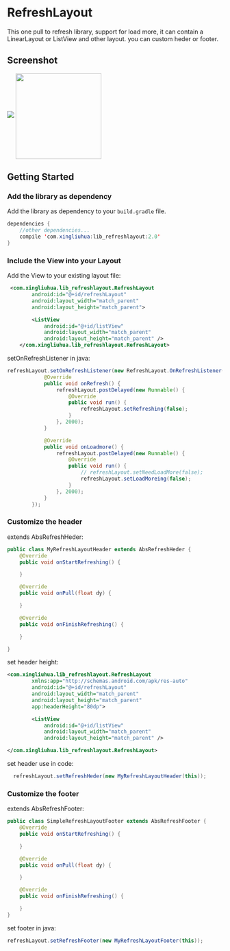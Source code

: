 # RefreshLayout
This one pull to refresh library, support for load more, it can contain a LinearLayout or ListView and other layout.
you can custom heder or footer.
## Screenshot
![](https://github.com/xingliuhua/RefreshLayout/blob/master/demo.gif)
<img src="https://github.com/xingliuhua/RefreshLayout/blob/master/demo.gif" width="200" align=center />
## Getting Started

### Add the library as dependency

Add the library as dependency to your `build.gradle` file.

```java
dependencies {
	//other dependencies...
	compile 'com.xingliuhua:lib_refreshlayout:2.0'
}
```
### Include the View into your Layout

Add the View to your existing layout file:

```xml
 <com.xingliuhua.lib_refreshlayout.RefreshLayout
        android:id="@+id/refreshLayout"
        android:layout_width="match_parent"
        android:layout_height="match_parent">

        <ListView
            android:id="@+id/listView"
            android:layout_width="match_parent"
            android:layout_height="match_parent" />
    </com.xingliuhua.lib_refreshlayout.RefreshLayout>
```

setOnRefreshListener in java:

```java
refreshLayout.setOnRefreshListener(new RefreshLayout.OnRefreshListener() {
            @Override
            public void onRefresh() {
                refreshLayout.postDelayed(new Runnable() {
                    @Override
                    public void run() {
                        refreshLayout.setRefreshing(false);
                    }
                }, 2000);
            }

            @Override
            public void onLoadmore() {
                refreshLayout.postDelayed(new Runnable() {
                    @Override
                    public void run() {
                        // refreshLayout.setNeedLoadMore(false);
                        refreshLayout.setLoadMoreing(false);
                    }
                }, 2000);
            }
        });
```

### Customize the header

extends AbsRefreshHeder:

```java
public class MyRefreshLayoutHeader extends AbsRefreshHeder {
    @Override
    public void onStartRefreshing() {

    }

    @Override
    public void onPull(float dy) {

    }

    @Override
    public void onFinishRefreshing() {

    }

}
```

set header height:

```xml
<com.xingliuhua.lib_refreshlayout.RefreshLayout
        xmlns:app="http://schemas.android.com/apk/res-auto"
        android:id="@+id/refreshLayout"
        android:layout_width="match_parent"
        android:layout_height="match_parent"
        app:headerHeight="80dp">

        <ListView
            android:id="@+id/listView"
            android:layout_width="match_parent"
            android:layout_height="match_parent" />

</com.xingliuhua.lib_refreshlayout.RefreshLayout>
```

set header use in code:

```java
  refreshLayout.setRefreshHeder(new MyRefreshLayoutHeader(this));
```

### Customize the footer

extends AbsRefreshFooter:

```java
public class SimpleRefreshLayoutFooter extends AbsRefreshFooter {
    @Override
    public void onStartRefreshing() {

    }

    @Override
    public void onPull(float dy) {

    }

    @Override
    public void onFinishRefreshing() {

    }
}
```

set footer in java:

```java
refreshLayout.setRefreshFooter(new MyRefreshLayoutFooter(this));
```
